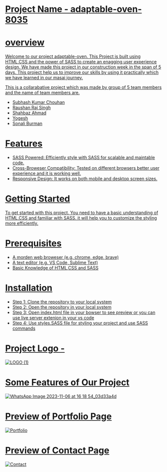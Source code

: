 
# <a href="https://6547cf56e8bd086e460e9ec2--rainbow-donut-3d79d2.netlify.app/">Project Name - adaptable-oven-8035

# overview
Welcome to our project adaptable-oven. This Project is built using HTML,CSS and the power of SASS to create an enagging user experience design. We have made this project in our construction week in the span of 5 days. This project help us to improve our skills by using it practically which we have learned in our masai journey.

This is a collarabative project which was made by group of 5 team members and the name of team members are.
* Subhash Kumar Chouhan
* Raushan Raj Singh
* Shahbaz Ahmad
* Yogesh
* Sonali Burman

# Features
* SASS Powered: Efficiently style with SASS for scalable and maintable code.
* Cross-Broweser Compatibility: Tested on different browsers better user experience and it is working well.
* Responsive Design: It works on both mobile and desktop screen sizes.

# Getting Started 
To get started with this project. You need to have a basic understanding of HTML,CSS and familiar with SASS. it will help you to customize the styling more efficiently.
# Prerequisites
* A morden web broweser (e.g. chrome, edge, brave)
* A text editor (e.g. VS Code, Sublime Text)
* Basic Knowledge of HTML,CSS and SASS
# Installation
* Step 1: Clone the repository to your local system
* Step 2: Open the repository in your local system
* Step 3: Open index.html file in your bowser to see preview or you can use live server extenion in your vs code
* Step 4: Use styles.SASS file for styling your project and use SASS commands

# Project Logo -
![LOGO (1)](https://github.com/Skchouhan753/CW-Project-WEB204/assets/104707355/51c25c43-3c19-4269-9e1f-19153cc2191e)
# Some Features of Our Project
![WhatsApp Image 2023-11-06 at 16 18 54_03d33a4d](https://github.com/Skchouhan753/CW-Project-WEB204/assets/104707355/29b69082-0f13-4a51-89bf-0c9f2dedc027)

# Preview of Portfolio Page
![Portfolio](https://github.com/Skchouhan753/CW-Project-WEB204/assets/104707355/f86bb066-7b8d-4f87-a21e-48da371fb3a9)

# Preview of Contact Page
![Contact](https://github.com/Skchouhan753/CW-Project-WEB204/assets/104707355/cf9db44b-ccdd-4010-82a2-143d6440beff)

